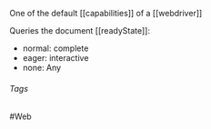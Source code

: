 One of the default [[capabilities]] of a [[webdriver]]

Queries the document [[readyState]]:
- normal: complete
- eager: interactive
- none: Any

###### Tags
#Web